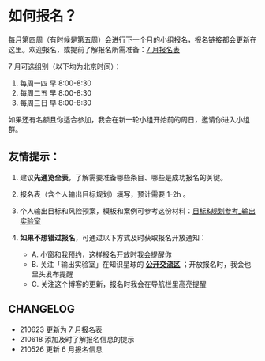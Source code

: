 # 如何报名？

每月第四周（有时候是第五周）会进行下一个月的小组报名，报名链接都会更新在这里。欢迎报名，或提前了解报名所需准备：[7 月报名表](http://ishanshan.mikecrm.com/BkV2bok)

7 月可选组别（以下均为北京时间）：
1. 每周一四 早 8:00-8:30
2. 每周二五 早 8:00-8:30
3. 每周三日 早 8:00-8:30

如果还有名额且你适合参加，我会在新一轮小组开始前的周日，邀请你进入小组群。




## 友情提示：




1. 建议**先通览全表**，了解需要准备哪些条目、哪些是成功报名的关键。
2. 报名表（含个人输出目标规划）填写，预计需要 1-2h 。
4. 个人输出目标和风险预案，模板和案例可参考这份材料：[目标&规划参考_输出实验室](https://docs.qq.com/doc/DVUptSWJ2d2pKUGti)

1. **如果不想错过报名**，可通过以下方式及时获取报名开放通知：<br> 
    - A. 小窗和我预约，这样报名开放时我会提醒你 <br> 
    - B. 关注「输出实验室」在知识星球的 **[公开交流区](https://t.zsxq.com/2jaMjyr)** ；开放报名时，我会也里头发布提醒 <br> 
    - C. 关注这个博客的更新，报名时我会在导航栏里高亮提醒

## CHANGELOG 

- 210623 更新为 7 月报名表
- 210618 添加及时了解报名信息的提示
- 210526 更新 6 月报名信息